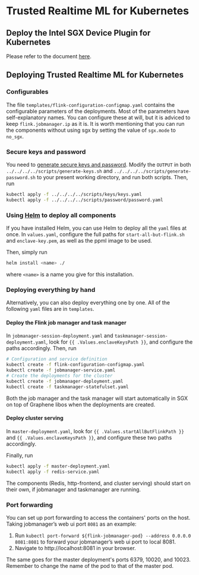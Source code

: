 # Trusted Realtime ML for Kubernetes

## Deploy the Intel SGX Device Plugin for Kubernetes

Please refer to the document [here][devicePluginK8sQuickStart].

## Deploying Trusted Realtime ML for Kubernetes

### Configurables

The file `templates/flink-configuration-configmap.yaml` contains the configurable parameters of the deployments. Most of the parameters have self-explanatory names.
You can configure these at will, but it is adviced to keep `flink.jobmanager.ip` as it is.
It is worth mentioning that you can run the components without using sgx by setting the value of `sgx.mode` to `no_sgx`.

### Secure keys and password

You need to [generate secure keys and password][keysNpassword]. Modify the `OUTPUT` in both `../../../../scripts/generate-keys.sh` and `../../../../scripts/generate-password.sh` to your present working directory, and run both scripts. Then, run

```bash
kubectl apply -f ../../../../scripts/keys/keys.yaml
kubectl apply -f ../../../../scripts/password/password.yaml
```

### Using [Helm][helmsite] to deploy all components

If you have installed Helm, you can use Helm to deploy all the `yaml` files at once. In `values.yaml`, configure the full paths for `start-all-but-flink.sh` and `enclave-key.pem`, as well as the ppml image to be used.

Then, simply run

``` bash
helm install <name> ./
```

where `<name>` is a name you give for this installation.

### Deploying everything by hand

Alternatively, you can also deploy everything one by one. All of the following `yaml` files are in `templates`.

#### Deploy the Flink job manager and task manager

In `jobmanager-session-deployment.yaml` and `taskmanager-session-deployment.yaml`, look for `{{ .Values.enclaveKeysPath }}`, and configure the paths accordingly. Then, run

```bash
# Configuration and service definition
kubectl create -f flink-configuration-configmap.yaml
kubectl create -f jobmanager-service.yaml
# Create the deployments for the cluster
kubectl create -f jobmanager-deployment.yaml
kubectl create -f taskmanager-statefulset.yaml
```

Both the job manager and the task manager will start automatically in SGX on top of Graphene libos when the deployments are created.

#### Deploy cluster serving

In `master-deployment.yaml`, look for `{{ .Values.startAllButFlinkPath }}` and `{{ .Values.enclaveKeysPath }}`, and configure these two paths accordingly.

Finally, run

```bash
kubectl apply -f master-deployment.yaml
kubectl apply -f redis-service.yaml
```

The components (Redis, http-frontend, and cluster serving) should start on their own, if jobmanager and taskmanager are running.

### Port forwarding

You can set up port forwarding to access the containers' ports on the host.
Taking jobmanager’s web ui port `8081` as an example:

1. Run `kubectl port-forward ${flink-jobmanager-pod} --address 0.0.0.0 8081:8081` to forward your jobmanager’s web ui port to local 8081.
2. Navigate to http://localhost:8081 in your browser.

The same goes for the master deployment's ports 6379, 10020, and 10023. Remember to change the name of the pod to that of the master pod.

[intelSGX]: https://intel.github.io/intel-device-plugins-for-kubernetes/cmd/sgx_plugin/README.html
[pluginCode]: https://github.com/intel/intel-device-plugins-for-kubernetes
[keysNpassword]: https://github.com/intel-analytics/BigDL/tree/main/ppml/trusted-realtime-ml/scala/docker-graphene#prepare-the-keys
[helmsite]: https://helm.sh/
[devicePluginK8sQuickStart]: https://bigdl.readthedocs.io/en/latest/doc/PPML/QuickStart/deploy_intel_sgx_device_plugin_for_kubernetes.html
